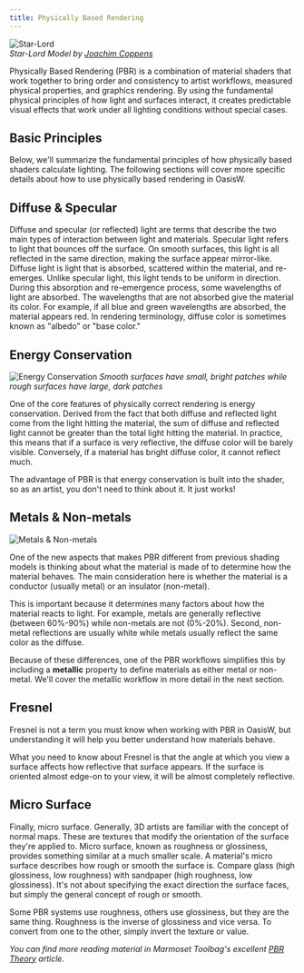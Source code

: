 ```yaml
---
title: Physically Based Rendering
---
```


![Star-Lord](/img/user-manual/graphics/physical-rendering/star-lord.jpg)  
*Star-Lord Model by [Joachim Coppens][2]*

Physically Based Rendering (PBR) is a combination of material shaders that work together to bring order and consistency to artist workflows, measured physical properties, and graphics rendering. By using the fundamental physical principles of how light and surfaces interact, it creates predictable visual effects that work under all lighting conditions without special cases.

## Basic Principles

Below, we'll summarize the fundamental principles of how physically based shaders calculate lighting. The following sections will cover more specific details about how to use physically based rendering in OasisW.

## Diffuse & Specular

Diffuse and specular (or reflected) light are terms that describe the two main types of interaction between light and materials. Specular light refers to light that bounces off the surface. On smooth surfaces, this light is all reflected in the same direction, making the surface appear mirror-like. Diffuse light is light that is absorbed, scattered within the material, and re-emerges. Unlike specular light, this light tends to be uniform in direction. During this absorption and re-emergence process, some wavelengths of light are absorbed. The wavelengths that are not absorbed give the material its color. For example, if all blue and green wavelengths are absorbed, the material appears red. In rendering terminology, diffuse color is sometimes known as "albedo" or "base color."

## Energy Conservation

![Energy Conservation](/img/user-manual/graphics/physical-rendering/energy-conservation.jpg)
*Smooth surfaces have small, bright patches while rough surfaces have large, dark patches*

One of the core features of physically correct rendering is energy conservation. Derived from the fact that both diffuse and reflected light come from the light hitting the material, the sum of diffuse and reflected light cannot be greater than the total light hitting the material. In practice, this means that if a surface is very reflective, the diffuse color will be barely visible. Conversely, if a material has bright diffuse color, it cannot reflect much.

The advantage of PBR is that energy conservation is built into the shader, so as an artist, you don't need to think about it. It just works!

## Metals & Non-metals

![Metals & Non-metals](/img/user-manual/graphics/physical-rendering/materials.jpg)

One of the new aspects that makes PBR different from previous shading models is thinking about what the material is made of to determine how the material behaves. The main consideration here is whether the material is a conductor (usually metal) or an insulator (non-metal).

This is important because it determines many factors about how the material reacts to light. For example, metals are generally reflective (between 60%-90%) while non-metals are not (0%-20%). Second, non-metal reflections are usually white while metals usually reflect the same color as the diffuse.

Because of these differences, one of the PBR workflows simplifies this by including a **metallic** property to define materials as either metal or non-metal. We'll cover the metallic workflow in more detail in the next section.

## Fresnel

Fresnel is not a term you must know when working with PBR in OasisW, but understanding it will help you better understand how materials behave.

What you need to know about Fresnel is that the angle at which you view a surface affects how reflective that surface appears. If the surface is oriented almost edge-on to your view, it will be almost completely reflective.

## Micro Surface

Finally, micro surface. Generally, 3D artists are familiar with the concept of normal maps. These are textures that modify the orientation of the surface they're applied to. Micro surface, known as roughness or glossiness, provides something similar at a much smaller scale. A material's micro surface describes how rough or smooth the surface is. Compare glass (high glossiness, low roughness) with sandpaper (high roughness, low glossiness). It's not about specifying the exact direction the surface faces, but simply the general concept of rough or smooth.

Some PBR systems use roughness, others use glossiness, but they are the same thing. Roughness is the inverse of glossiness and vice versa. To convert from one to the other, simply invert the texture or value.

<!-- [Next: Physical Materials][6] -->

*You can find more reading material in Marmoset Toolbag's excellent [PBR Theory][5] article.*

[2]: https://www.joachimcoppens.com/
[5]: https://www.marmoset.co/toolbag/learn/pbr-theory
[6]: /user-manual/graphics/physical-rendering/physical-materials
